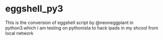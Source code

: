 # eggshell_py3
This is the conversion of eggshell script by @neoneggplant in python3.which i am testing on pythonista to hack ipads in my shcool from local network
